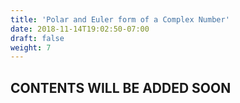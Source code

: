 ```yaml
---
title: 'Polar and Euler form of a Complex Number'
date: 2018-11-14T19:02:50-07:00
draft: false
weight: 7
---
```

## CONTENTS WILL BE ADDED SOON